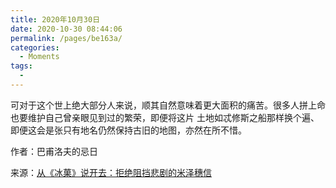 ```yaml
---
title: 2020年10月30日
date: 2020-10-30 08:44:06
permalink: /pages/be163a/
categories:
  - Moments
tags:
  -
---
```


可对于这个世上绝大部分人来说，顺其自然意味着更大面积的痛苦。很多人拼上命也要维护自己曾亲眼见到过的繁荣，即便将这片 土地如忒修斯之船那样换个遍、即便这会是张只有地名仍然保持古旧的地图，亦然在所不惜。

作者：巴甫洛夫的忌日

来源：[从《冰菓》说开去：拒绝阻挡悲剧的米泽穗信](https://www.bilibili.com/read/cv8058000?spm_id_from=333.851.b_7265706f7274466972737432.15)
